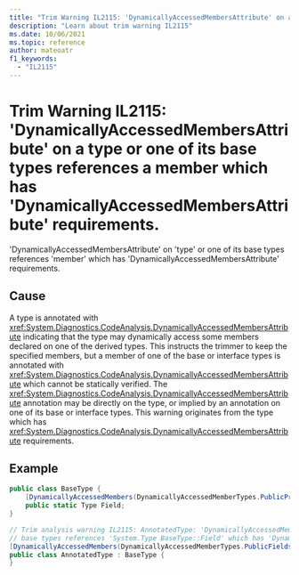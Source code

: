 ```yaml
---
title: "Trim Warning IL2115: 'DynamicallyAccessedMembersAttribute' on a type or one of its base types references a member which has 'DynamicallyAccessedMembersAttribute' requirements."
description: "Learn about trim warning IL2115"
ms.date: 10/06/2021
ms.topic: reference
author: mateoatr
f1_keywords:
  - "IL2115"
---
```

# Trim Warning IL2115: 'DynamicallyAccessedMembersAttribute' on a type or one of its base types references a member which has 'DynamicallyAccessedMembersAttribute' requirements.

'DynamicallyAccessedMembersAttribute' on 'type' or one of its base types references 'member' which has 'DynamicallyAccessedMembersAttribute' requirements.

## Cause

A type is annotated with <xref:System.Diagnostics.CodeAnalysis.DynamicallyAccessedMembersAttribute> indicating that the type may dynamically access some members declared on one of the derived types. This instructs the trimmer to keep the specified members, but a member of one of the base or interface types is annotated with <xref:System.Diagnostics.CodeAnalysis.DynamicallyAccessedMembersAttribute> which cannot be statically verified. The <xref:System.Diagnostics.CodeAnalysis.DynamicallyAccessedMembersAttribute> annotation may be directly on the type, or implied by an annotation on one of its base or interface types. This warning originates from the type which has <xref:System.Diagnostics.CodeAnalysis.DynamicallyAccessedMembersAttribute> requirements.

## Example

```C#
public class BaseType {
    [DynamicallyAccessedMembers(DynamicallyAccessedMemberTypes.PublicProperties)]
    public static Type Field;
}

// Trim analysis warning IL2115: AnnotatedType: 'DynamicallyAccessedMembersAttribute' on 'AnnotatedType' or one of its
// base types references 'System.Type BaseType::Field' which has 'DynamicallyAccessedMembersAttribute' requirements .
[DynamicallyAccessedMembers(DynamicallyAccessedMemberTypes.PublicFields)]
public class AnnotatedType : BaseType {
}
```
